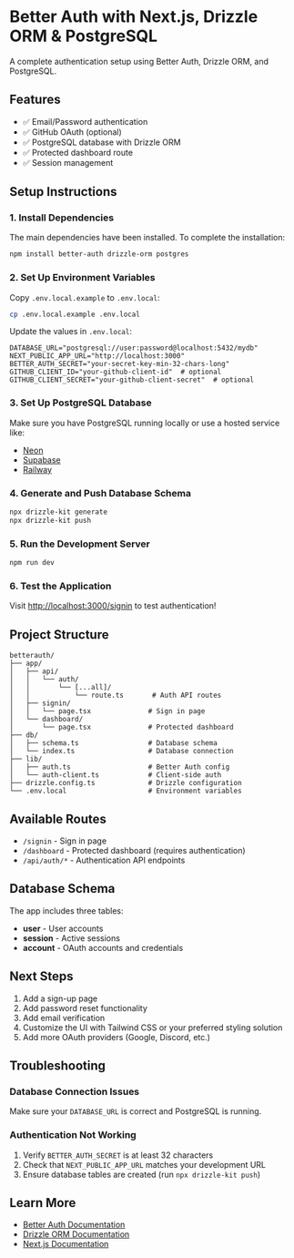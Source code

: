 # Better Auth with Next.js, Drizzle ORM & PostgreSQL

A complete authentication setup using Better Auth, Drizzle ORM, and PostgreSQL.

## Features

- ✅ Email/Password authentication
- ✅ GitHub OAuth (optional)
- ✅ PostgreSQL database with Drizzle ORM
- ✅ Protected dashboard route
- ✅ Session management

## Setup Instructions

### 1. Install Dependencies

The main dependencies have been installed. To complete the installation:

```bash
npm install better-auth drizzle-orm postgres
```

### 2. Set Up Environment Variables

Copy `.env.local.example` to `.env.local`:

```bash
cp .env.local.example .env.local
```

Update the values in `.env.local`:

```env
DATABASE_URL="postgresql://user:password@localhost:5432/mydb"
NEXT_PUBLIC_APP_URL="http://localhost:3000"
BETTER_AUTH_SECRET="your-secret-key-min-32-chars-long"
GITHUB_CLIENT_ID="your-github-client-id"  # optional
GITHUB_CLIENT_SECRET="your-github-client-secret"  # optional
```

### 3. Set Up PostgreSQL Database

Make sure you have PostgreSQL running locally or use a hosted service like:
- [Neon](https://neon.tech)
- [Supabase](https://supabase.com)
- [Railway](https://railway.app)

### 4. Generate and Push Database Schema

```bash
npx drizzle-kit generate
npx drizzle-kit push
```

### 5. Run the Development Server

```bash
npm run dev
```

### 6. Test the Application

Visit [http://localhost:3000/signin](http://localhost:3000/signin) to test authentication!

## Project Structure

```
betterauth/
├── app/
│   ├── api/
│   │   └── auth/
│   │       └── [...all]/
│   │           └── route.ts       # Auth API routes
│   ├── signin/
│   │   └── page.tsx              # Sign in page
│   └── dashboard/
│       └── page.tsx              # Protected dashboard
├── db/
│   ├── schema.ts                 # Database schema
│   └── index.ts                  # Database connection
├── lib/
│   ├── auth.ts                   # Better Auth config
│   └── auth-client.ts            # Client-side auth
├── drizzle.config.ts             # Drizzle configuration
└── .env.local                    # Environment variables
```

## Available Routes

- `/signin` - Sign in page
- `/dashboard` - Protected dashboard (requires authentication)
- `/api/auth/*` - Authentication API endpoints

## Database Schema

The app includes three tables:

- **user** - User accounts
- **session** - Active sessions
- **account** - OAuth accounts and credentials

## Next Steps

1. Add a sign-up page
2. Add password reset functionality
3. Add email verification
4. Customize the UI with Tailwind CSS or your preferred styling solution
5. Add more OAuth providers (Google, Discord, etc.)

## Troubleshooting

### Database Connection Issues

Make sure your `DATABASE_URL` is correct and PostgreSQL is running.

### Authentication Not Working

1. Verify `BETTER_AUTH_SECRET` is at least 32 characters
2. Check that `NEXT_PUBLIC_APP_URL` matches your development URL
3. Ensure database tables are created (run `npx drizzle-kit push`)

## Learn More

- [Better Auth Documentation](https://better-auth.com)
- [Drizzle ORM Documentation](https://orm.drizzle.team)
- [Next.js Documentation](https://nextjs.org/docs)
